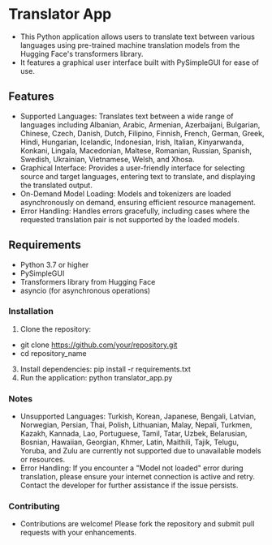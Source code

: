 # Translator App
- This Python application allows users to translate text between various languages using pre-trained machine translation models from the Hugging Face's transformers library.
- It features a graphical user interface built with PySimpleGUI for ease of use.

## Features
- Supported Languages: Translates text between a wide range of languages including Albanian, Arabic, Armenian, Azerbaijani, Bulgarian, Chinese, Czech, Danish, Dutch, Filipino, Finnish, French, German, Greek, Hindi, Hungarian, Icelandic, Indonesian, Irish, Italian, Kinyarwanda, Konkani, Lingala, Macedonian, Maltese, Romanian, Russian, Spanish, Swedish, Ukrainian, Vietnamese, Welsh, and Xhosa.
- Graphical Interface: Provides a user-friendly interface for selecting source and target languages, entering text to translate, and displaying the translated output.
- On-Demand Model Loading: Models and tokenizers are loaded asynchronously on demand, ensuring efficient resource management.
- Error Handling: Handles errors gracefully, including cases where the requested translation pair is not supported by the loaded models.

## Requirements
- Python 3.7 or higher
- PySimpleGUI
- Transformers library from Hugging Face
- asyncio (for asynchronous operations)

### Installation
1. Clone the repository:
- git clone https://github.com/your/repository.git
- cd repository_name
3. Install dependencies: pip install -r requirements.txt
4. Run the application: python translator_app.py

### Notes
- Unsupported Languages: Turkish, Korean, Japanese, Bengali, Latvian, Norwegian, Persian, Thai, Polish, Lithuanian, Malay, Nepali, Turkmen, Kazakh, Kannada, Lao, Portuguese, Tamil, Tatar, Uzbek, Belarusian, Bosnian, Hawaiian, Georgian, Khmer, Latin, Maithili, Tajik, Telugu, Yoruba, and Zulu are currently not supported due to unavailable models or resources.
- Error Handling: If you encounter a "Model not loaded" error during translation, please ensure your internet connection is active and retry. Contact the developer for further assistance if the issue persists.
### Contributing
- Contributions are welcome! Please fork the repository and submit pull requests with your enhancements.
